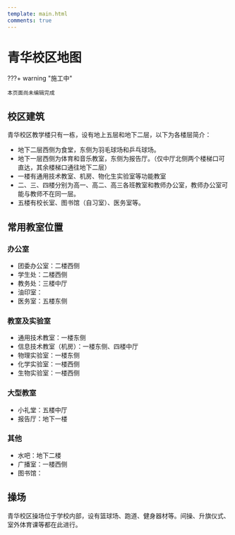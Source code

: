 ```yaml
---
template: main.html
comments: true
---
```


# 青华校区地图

???+ warning "施工中"

    本页面尚未编辑完成

## 校区建筑

青华校区教学楼只有一栋，设有地上五层和地下二层，以下为各楼层简介：

- 地下二层西侧为食堂，东侧为羽毛球场和乒乓球场。
- 地下一层西侧为体育和音乐教室，东侧为报告厅。（仅中厅北侧两个楼梯口可直达，其余楼梯口通往地下二层）
- 一楼有通用技术教室、机房、物化生实验室等功能教室
- 二、三、四楼分别为高一、高二、高三各班教室和教师办公室，教师办公室可能与教师不在同一层。
- 五楼有校长室、图书馆（自习室）、医务室等。

## 常用教室位置

### 办公室

- 团委办公室：二楼西侧
- 学生处：二楼西侧
- 教务处：三楼中厅
- 油印室：
- 医务室：五楼东侧

### 教室及实验室

- 通用技术教室：一楼东侧
- 信息技术教室（机房）：一楼东侧、四楼中厅
- 物理实验室：一楼东侧
- 化学实验室：一楼西侧
- 生物实验室：一楼西侧

### 大型教室

- 小礼堂：五楼中厅
- 报告厅：地下一楼

### 其他

- 水吧：地下二楼
- 广播室：一楼西侧
- 图书馆：

## 操场

青华校区操场位于学校内部，设有篮球场、跑道、健身器材等。间操、升旗仪式、室外体育课等都在此进行。